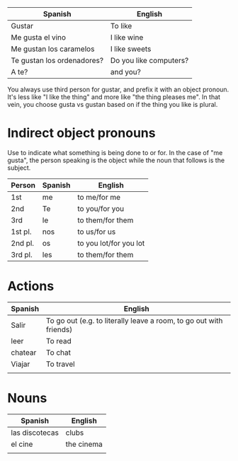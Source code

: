 
| Spanish                    | English                |
| -------------------------- | ---------------------- |
| Gustar                     | To like                |
| Me gusta el vino           | I like wine            |
| Me gustan los caramelos    | I like sweets          |
| Te gustan los ordenadores? | Do you like computers? |
| A te?                      | and you?               |
You always use third person for gustar, and prefix it with an object pronoun. It's less like "I like the thing" and more like "the thing pleases me". In that vein, you choose gusta vs gustan based on if the thing you like is plural.

# Indirect object pronouns
Use to indicate what something is being done to or for. In the case of "me gusta", the person speaking is the object while the noun that follows is the subject.

| Person  | Spanish | English                |
| ------- | ------- | ---------------------- |
| 1st     | me      | to me/for me           |
| 2nd     | Te      | to you/for you         |
| 3rd     | le      | to them/for them       |
| 1st pl. | nos     | to us/for us           |
| 2nd pl. | os      | to you lot/for you lot |
| 3rd pl. | les     | to them/for them       |
# Actions

| Spanish | English                                                            |
| ------- | ------------------------------------------------------------------ |
| Salir   | To go out (e.g. to literally leave a room, to go out with friends) |
| leer    | To read                                                            |
| chatear | To chat                                                            |
| Viajar  | To travel                                                          |
|         |                                                                    |

# Nouns

| Spanish        | English    |
| -------------- | ---------- |
| las discotecas | clubs      |
| el cine        | the cinema |
|                |            |
